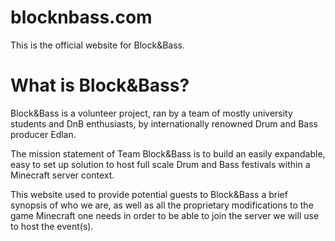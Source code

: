 # blocknbass.com
This is the official website for Block&Bass.

# What is Block&Bass?
Block&Bass is a volunteer project, ran by a team of mostly university students and DnB enthusiasts, by internationally renowned Drum and Bass producer Edlan.

The mission statement of Team Block&Bass is to build an easily expandable, easy to set up solution to host full scale Drum and Bass festivals within a Minecraft server context.

This website used to provide potential guests to Block&Bass a brief synopsis of who we are, as well as all the proprietary modifications to the game Minecraft one needs in order to be able to join the server we will use to host the event(s).